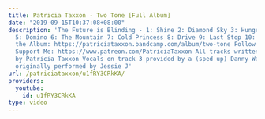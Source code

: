 ```yaml
---
title: Patricia Taxxon - Two Tone [Full Album]
date: "2019-09-15T10:37:08+08:00"
description: 'The Future is Blinding - 1: Shine 2: Diamond Sky 3: Hunger 4: Crush
  5: Domino 6: The Mountain 7: Cold Princess 8: Drive 9: Last Stop 10: Sea - Download
  the Album: https://patriciataxxon.bandcamp.com/album/two-tone Follow Me: https://twitter.com/PatriciaTaxxon
  Support Me: https://www.patreon.com/PatriciaTaxxon All tracks written & produced
  by Patricia Taxxon Vocals on track 3 provided by a (sped up) Danny Wade Track 5
  originally performed by Jessie J'
url: /patriciataxxon/u1fRY3CRkKA/
providers:
  youtube:
    id: u1fRY3CRkKA
type: video
---
```

